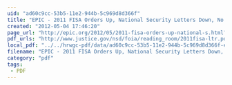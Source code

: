 ```yaml
---
uid: "ad60c9cc-53b5-11e2-944b-5c969d8d366f"
title: "EPIC - 2011 FISA Orders Up, National Security Letters Down, No Surveillance Request Denied"
created: "2012-05-04 17:46:20"
page_url: "http://epic.org/2012/05/2011-fisa-orders-up-national-s.html?utm_medium=twitter&utm_source=twitterfeed"
pdf_urls: "http://www.justice.gov/nsd/foia/reading_room/2011fisa-ltr.pdf"
local_pdf: "../../hrwgc-pdf/data/ad60c9cc-53b5-11e2-944b-5c969d8d366f-epic-2011-fisa-orders-up-national-security-letters-down-no-surveillance-request-denied.pdf"
filename: "EPIC - 2011 FISA Orders Up, National Security Letters Down, No Surveillance Request Denied.html"
category: "pdf"
tags: 
 - PDF
---
```

